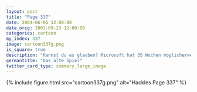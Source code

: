 ```yaml
---
layout: post
title: "Page 337"
date: 2004-06-06 12:00:00
date_orig: 2003-09-23 12:00:00
categories: cartoon
my_index: 337
image: cartoon337g.png
is_square: true
description: "Kannst du es glauben? Microsoft hat 35 Wochen möglicherweise kriminelle eMails gelöscht, die befohlen wurden wegen des burts.com Fall zu enthüllen Diese Halunken Preston Hackles"
germantitle: "Das alte Spiel"
twitter_card_type: summary_large_image
---
```


{% include figure.html src="cartoon337g.png" alt="Hackles Page 337"  %}
